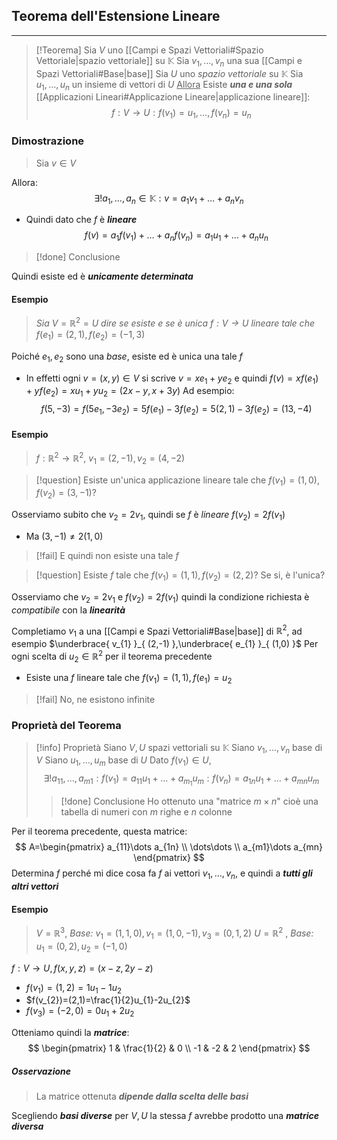 ## Teorema dell'Estensione Lineare
---
>[!Teorema]
>Sia $V$ uno [[Campi e Spazi Vettoriali#Spazio Vettoriale|spazio vettoriale]] su $\mathbb{K}$
>Sia $v_{1},\dots,v_{n}$ una sua [[Campi e Spazi Vettoriali#Base|base]]
>Sia $U$ uno *spazio vettoriale* su $\mathbb{K}$ 
>Sia $u_{1},\dots,u_{n}$ un insieme di vettori di $U$
><u>Allora</u>
>Esiste ***una e una sola*** [[Applicazioni Lineari#Applicazione Lineare|applicazione lineare]]:
>$$f:V\to U:f(v_{1})=u_{1},\dots,f(v_{n})=u_{n}$$

### Dimostrazione
>Sia $v\in V$

Allora:
$$
\exists! a_{1},\dots,a_{n}\in \mathbb{K}:v=a_{1}v_{1}+\dots+a_{n}v_{n}
$$
- Quindi dato che $f$ è ***lineare***
$$
f(v) = a_{1}f(v_{1})+\dots+a_{n}f(v_{n})=a_{1}u_{1}+\dots+a_{n}u_{n}
$$
>[!done] Conclusione

Quindi esiste ed è ***unicamente determinata***

#### Esempio
>*Sia* $V=\mathbb{R}^2=U$ *dire se esiste e se è unica $f:V\to U$ lineare tale che* $f(e_{1})=(2,1), f(e_{2})=(-1,3)$

Poiché $e_{1},e_{2}$ sono una *base*, esiste ed è unica una tale $f$
- In effetti ogni $v=(x,y)\in V$ si scrive $v=xe_{1}+ye_{2}$ e quindi $f(v)=xf(e_{1})+yf(e_{2})=xu_{1}+yu_{2} =(2x-y,x+3y)$
Ad esempio:
$$
f(5,-3)=f(5e_{1},-3e_{2})=5f(e_{1})-3f(e_{2})=5(2,1)-3f(e_{2})=(13,-4)
$$

#### Esempio
>$f:\mathbb{R}^2\to\mathbb{R}^2$, $v_{1}=(2,-1), v_{2}=(4,-2)$

>[!question] Esiste un'unica applicazione lineare tale che $f(v_{1})=(1,0),f(v_{2})=(3,-1)$?

Osserviamo subito che $v_{2} = 2v_{1}$, quindi se $f$ è *lineare* $f(v_{2})=2f(v_{1})$
- Ma $(3,-1)\neq2(1,0)$

>[!fail] E quindi non esiste una tale $f$

>[!question] Esiste $f$ tale che $f(v_{1})=(1,1),f(v_{2})=(2,2)$? Se si, è l'unica?

Osserviamo che $v_{2}=2v_{1}$ e $f(v_{2})=2f(v_{1})$ quindi la condizione richiesta è *compatibile* con la ***linearità***

Completiamo $v_{1}$ a una [[Campi e Spazi Vettoriali#Base|base]] di $\mathbb{R}^2$, ad esempio $\underbrace{ v_{1} }_{ (2,-1) },\underbrace{ e_{1} }_{ (1,0) }$
Per ogni scelta di $u_{2}\in\mathbb{R}^2$ per il teorema precedente
- Esiste una $f$ lineare tale che $f(v_{1})=(1,1),f(e_{1})=u_{2}$

>[!fail] No, ne esistono infinite

### Proprietà del Teorema
>[!info] Proprietà
>Siano $V,U$ spazi vettoriali su $\mathbb{K}$
>Siano $v_{1},\dots,v_{n}$ base di $V$
>Siano $u_{1},\dots,u_{m}$ base di $U$
>Dato $f(v_{1})\in U$, 
>$$\exists! a_{11},\dots,a_{m1} :f(v_{1})=a_{11}u_{1}+\dots+a_{m_{1}}u_{m}:f(v_{n})=a_{1n}u_{1}+\dots+a_{mn}u_{m}$$
>>[!done] Conclusione
>>Ho ottenuto una "matrice $m\times n$" cioè una tabella di numeri con $m$ righe e $n$ colonne

Per il teorema precedente, questa matrice:
$$
A=\begin{pmatrix}
a_{11}\dots a_{1n} \\
\dots\dots \\
a_{m1}\dots a_{mn}
\end{pmatrix}
$$
Determina $f$ perché mi dice cosa fa $f$ ai vettori $v_{1},\dots,v_{n}$, e quindi a ***tutti gli altri vettori***

#### Esempio
>$V=\mathbb{R}^3$,  *Base:*  $v_{1}=(1,1,0),v_{1}=(1,0,-1),v_{3}=(0,1,2)$
>$U=\mathbb{R}^2$ , *Base:* $u_{1}=(0,2),u_{2}=(-1,0)$

$f:V\to U, f(x,y,z)=(x-z,2y-z)$

- $f(v_{1})=(1,2)=1u_{1}-1u_{2}$
- $f(v_{2})=(2,1)=\frac{1}{2}u_{1}-2u_{2}$
- $f(v_{3})=(-2,0)=0u_{1}+2u_{2}$

Otteniamo quindi la ***matrice***:
$$
\begin{pmatrix}
1 & \frac{1}{2} & 0 \\
-1  & -2  & 2
\end{pmatrix}
$$
##### Osservazione
>La matrice ottenuta ***dipende dalla scelta delle basi***

Scegliendo ***basi diverse*** per $V,U$ la stessa $f$ avrebbe prodotto una ***matrice diversa***

